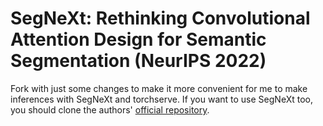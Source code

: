 # SegNeXt: Rethinking Convolutional Attention Design for Semantic Segmentation (NeurIPS 2022)

Fork with just some changes to make it more convenient for me to make inferences with SegNeXt and torchserve. If you want to use SegNeXt too, you should clone the authors' [official repository](https://github.com/Visual-Attention-Network/SegNeXt).
